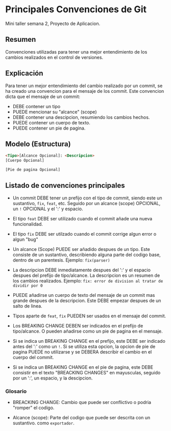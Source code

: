 # Principales Convenciones de Git
Mini taller semana 2, Proyecto de Aplicacion.

## Resumen
Convenciones utilizadas para tener una mejor entendimiento de los cambios realizados en el control de versiones.

## Explicación
Para tener un mejor entendimiento del cambio realizado por un commit, se ha creado una convencion para
el mensaje de los commit. 
Este convencion dicta que el mensaje de un commit: 
- DEBE contener un tipo 
- PUEDE mencionar su "alcance" (scope)
- DEBE contener una descipcion, resumiendo los cambios hechos.
- PUEDE contener un cuerpo de texto.
- PUEDE contener un pie de pagina. 

## Modelo (Estructura)


``` html
<Tipo>[Alcance Opcional]: <Descripcion>
[Cuerpo Opcional]

[Pie de pagina Opcional]
```  

## Listado de convenciones principales
- Un commit DEBE tener un prefijo con el tipo de commit, siendo este un sustantivo, `fix`, `feat`, etc. Seguido por un alcance (scope) OPCIONAL, un `!` OPCIONAL y el ':' y espacio.

- El tipo `feat` DEBE ser utilizado cuando el commit añade una nueva funcionalidad.

- El tipo `fix` DEBE ser utilzado cuando el commit corrige algun error o algun "bug"

- Un alcance (Scope) PUEDE ser añadido despues de un tipo. Este consiste de un sustantivo, describiendo alguna parte del codigo base, dentro de un parentesis.
Ejemplo: `fix(parser)`

- La descripcion DEBE inmediatamente despues del ':' y el espacio despues del prefijo de tipo/alcance. La descripcion es un resumen de los cambios realizados. Ejemplo: `fix: error de division al tratar de dividir por 0`

- PUEDE añadirse un cuerpo de texto del mensaje de un commit mas grande despues de la descripcion. Este DEBE empezar despues de un salto de linea.

- Tipos aparte de `feat`, `fix` PUEDEN ser usados en el mensaje del commit.

- Los BREAKING CHANGE DEBEN ser indicados en el prefijo de tipo/alcance. O pueden añadirse como un pie de pagina en el mensaje.

- Si se indica un BREAKING CHANGE en el prefijo, este DEBE ser indicado antes del ':' como un `!`. Si se utiliza esta opcion, la opcion de pie de pagina PUEDE no utilizarse y se DEBERA describir el cambio en el cuerpo del commit.

- Si se indica un BREAKING CHANGE en el pie de pagina, este DEBE consistir en el texto "BREACKING CHANGES" en mayusculas, seguido por un ':', un espacio, y la descipcion.

### Glosario

- BREACKING CHANGE: Cambio que puede ser conflictivo o podria "romper" el codigo.

- Alcance (scope): Parte del codigo que puede ser descrita con un sustantivo. como `exportador`.


